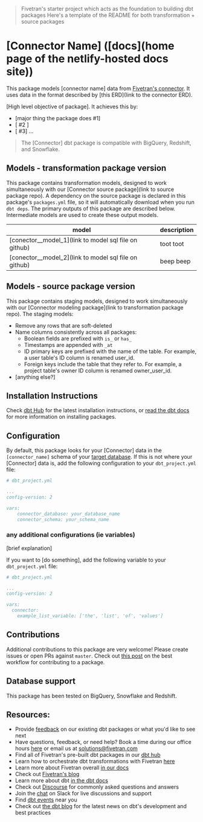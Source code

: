 > Fivetran's starter project which acts as the foundation to building dbt packages
> Here's a template of the README for both transformation + source packages

# [Connector Name] ([docs](home page of the netlify-hosted docs site)) 

This package models [connector name] data from [Fivetran's connector](https://fivetran.com/docs/applications/connector). It uses data in the format described by [this ERD](link to the connector ERD).

[High level objective of package]. It achieves this by:
- [major thing the package does #1]
- [ #2 ] 
- [ #3]
...

> The [Connector] dbt package is compatible with BigQuery, Redshift, and Snowflake.

## Models - transformation package version

This package contains transformation models, designed to work simultaneously with our [Connector source package](link to source package repo). A dependency on the source package is declared in this package's `packages.yml` file, so it will automatically download when you run `dbt deps`. The primary outputs of this package are described below. Intermediate models are used to create these output models.

| **model**                | **description**                                                                                                                                |
| ------------------------ | ---------------------------------------------------------------------------------------------------------------------------------------------- |
| [conector__model_1](link to model sql file on github)             | toot toot |
| [conector__model_2](link to model sql file on github)             | beep beep |

## Models - source package version

This package contains staging models, designed to work simultaneously with our [Connector modeling package](link to transformation package repo).  The staging models:
* Remove any rows that are soft-deleted
* Name columns consistently across all packages:
    * Boolean fields are prefixed with `is_` or `has_`
    * Timestamps are appended with `_at`
    * ID primary keys are prefixed with the name of the table.  For example, a user table's ID column is renamed user_id.
    * Foreign keys include the table that they refer to. For example, a project table's owner ID column is renamed owner_user_id.
* [anything else?]

## Installation Instructions
Check [dbt Hub](https://hub.getdbt.com/) for the latest installation instructions, or [read the dbt docs](https://docs.getdbt.com/docs/package-management) for more information on installing packages.

## Configuration
By default, this package looks for your [Connector] data in the `[connector_name]` schema of your [target database](https://docs.getdbt.com/docs/running-a-dbt-project/using-the-command-line-interface/configure-your-profile). If this is not where your [Connector] data is, add the following configuration to your `dbt_project.yml` file:

```yml
# dbt_project.yml

...
config-version: 2

vars:
    connector_database: your_database_name
    connector_schema: your_schema_name 
```

### any additional configurations (ie variables)
[brief explanation]

If you want to [do something], add the following variable to your `dbt_project.yml` file:

```yml
# dbt_project.yml

...
config-version: 2

vars:
  connector:
    example_list_variable: ['the', 'list', 'of', 'values']
```

## Contributions
Additional contributions to this package are very welcome! Please create issues
or open PRs against `master`. Check out 
[this post](https://discourse.getdbt.com/t/contributing-to-a-dbt-package/657) 
on the best workflow for contributing to a package.

## Database support
This package has been tested on BigQuery, Snowflake and Redshift.

## Resources:
- Provide [feedback](https://www.surveymonkey.com/r/DQ7K7WW) on our existing dbt packages or what you'd like to see next
- Have questions, feedback, or need help? Book a time during our office hours [here](https://calendly.com/fivetran-solutions-team/fivetran-solutions-team-office-hours) or email us at solutions@fivetran.com
- Find all of Fivetran's pre-built dbt packages in our [dbt hub](https://hub.getdbt.com/fivetran/)
- Learn how to orchestrate dbt transformations with Fivetran [here](https://fivetran.com/docs/transformations/dbt)
- Learn more about Fivetran overall [in our docs](https://fivetran.com/docs)
- Check out [Fivetran's blog](https://fivetran.com/blog)
- Learn more about dbt [in the dbt docs](https://docs.getdbt.com/docs/introduction)
- Check out [Discourse](https://discourse.getdbt.com/) for commonly asked questions and answers
- Join the [chat](http://slack.getdbt.com/) on Slack for live discussions and support
- Find [dbt events](https://events.getdbt.com) near you
- Check out [the dbt blog](https://blog.getdbt.com/) for the latest news on dbt's development and best practices
